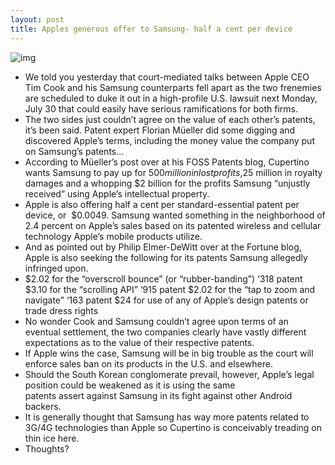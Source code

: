 ```yaml
---
layout: post
title: Apples generous offer to Samsung- half a cent per device
---
```

![img](http://media.idownloadblog.com/wp-content/uploads/2012/01/apple-vs-samsung.jpeg)
* We told you yesterday that court-mediated talks between Apple CEO Tim Cook and his Samsung counterparts fell apart as the two frenemies are scheduled to duke it out in a high-profile U.S. lawsuit next Monday, July 30 that could easily have serious ramifications for both firms.
* The two sides just couldn’t agree on the value of each other’s patents, it’s been said. Patent expert Florian Müeller did some digging and discovered Apple’s terms, including the money value the company put on Samsung’s patents…
* According to Müeller’s post over at his FOSS Patents blog, Cupertino wants Samsung to pay up for $500 million in lost profits, $25 million in royalty damages and a whopping $2 billion for the profits Samsung “unjustly received” using Apple’s intellectual property.
* Apple is also offering half a cent per standard-essential patent per device, or  $0.0049. Samsung wanted something in the neighborhood of 2.4 percent on Apple’s sales based on its patented wireless and cellular technology Apple’s mobile products utilize.
* And as pointed out by Philip Elmer-DeWitt over at the Fortune blog, Apple is also seeking the following for its patents Samsung allegedly infringed upon.
* $2.02 for the “overscroll bounce” (or “rubber-banding”) ‘318 patent $3.10 for the “scrolling API” ‘915 patent $2.02 for the “tap to zoom and navigate” ‘163 patent $24 for use of any of Apple’s design patents or trade dress rights
* No wonder Cook and Samsung couldn’t agree upon terms of an eventual settlement, the two companies clearly have vastly different expectations as to the value of their respective patents.
* If Apple wins the case, Samsung will be in big trouble as the court will enforce sales ban on its products in the U.S. and elsewhere.
* Should the South Korean conglomerate prevail, however, Apple’s legal position could be weakened as it is using the same patents assert against Samsung in its fight against other Android backers.
* It is generally thought that Samsung has way more patents related to 3G/4G technologies than Apple so Cupertino is conceivably treading on thin ice here.
* Thoughts?

